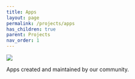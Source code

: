 ```yaml
---
title: Apps
layout: page
permalink: /projects/apps
has_children: true
parent: Projects
nav_order: 1
---
```

![][image]

Apps created and maintained by our community.

[image]: https://github.com/ShitShowDevelopment/Docs/assets/17615050/cedc5dd7-2968-45b9-ac41-7564d69f995e
